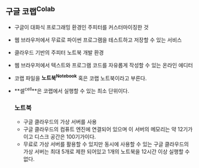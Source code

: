 ## 구글 코랩<sup>Colab</sup>
- 구글이 대화식 프로그래밍 환경인 주피터를 커스터마이징한 것
- 웹 브라우저에서 무료로 파이썬 프로그램을 테스트하고 저장할 수 있는 서비스
- 클라우드 기반의 주피터 노트북 개발 환경
- 웹 브라우저에서 텍스트와 프로그램 코드를 자유롭게 작성할 수 있는 온라인 에디터
- 코랩 파일을 **노트북<sup>Notebook</sup>** 혹은 코랩 노트북이라고 부른다.
- **셀<sup>cell</sup>**은 코랩에서 실행할 수 있는 최소 단위이다.

  ### 노트북
  - 구글 클라우드의 가상 서버를 사용
  - 구글 클라우드의 컴퓨트 엔진에 연결되어 있으며 이 서버의 메모리는 약 12기가이고 디스크 공간은 100기가이다.
  - 무료로 가상 서버를 활용할 수 있지만 동시에 사용할 수 있는 구글 클라우드의 가상 서버는 최대 5개로 제한 되어있고 1개의 노트북을 12시간 이상 실행할 수 없다.
